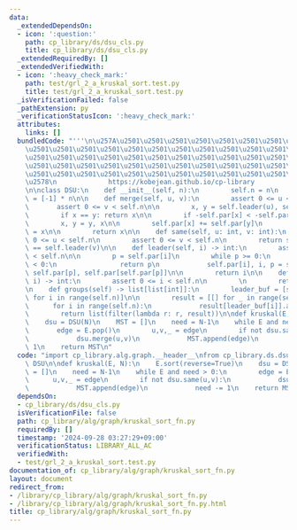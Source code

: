```yaml
---
data:
  _extendedDependsOn:
  - icon: ':question:'
    path: cp_library/ds/dsu_cls.py
    title: cp_library/ds/dsu_cls.py
  _extendedRequiredBy: []
  _extendedVerifiedWith:
  - icon: ':heavy_check_mark:'
    path: test/grl_2_a_kruskal_sort.test.py
    title: test/grl_2_a_kruskal_sort.test.py
  _isVerificationFailed: false
  _pathExtension: py
  _verificationStatusIcon: ':heavy_check_mark:'
  attributes:
    links: []
  bundledCode: "'''\n\u257A\u2501\u2501\u2501\u2501\u2501\u2501\u2501\u2501\u2501\u2501\
    \u2501\u2501\u2501\u2501\u2501\u2501\u2501\u2501\u2501\u2501\u2501\u2501\u2501\
    \u2501\u2501\u2501\u2501\u2501\u2501\u2501\u2501\u2501\u2501\u2501\u2501\u2501\
    \u2501\u2501\u2501\u2501\u2501\u2501\u2501\u2501\u2501\u2501\u2501\u2501\u2501\
    \u2501\u2501\u2501\u2501\u2501\u2501\u2501\u2501\u2501\u2501\u2501\u2501\u2501\
    \u2578\n             https://kobejean.github.io/cp-library               \n'''\n\
    \n\nclass DSU:\n    def __init__(self, n):\n        self.n = n\n        self.par\
    \ = [-1] * n\n\n    def merge(self, u, v):\n        assert 0 <= u < self.n\n \
    \       assert 0 <= v < self.n\n\n        x, y = self.leader(u), self.leader(v)\n\
    \        if x == y: return x\n\n        if -self.par[x] < -self.par[y]:\n    \
    \        x, y = y, x\n\n        self.par[x] += self.par[y]\n        self.par[y]\
    \ = x\n\n        return x\n\n    def same(self, u: int, v: int):\n        assert\
    \ 0 <= u < self.n\n        assert 0 <= v < self.n\n        return self.leader(u)\
    \ == self.leader(v)\n\n    def leader(self, i) -> int:\n        assert 0 <= i\
    \ < self.n\n\n        p = self.par[i]\n        while p >= 0:\n            if self.par[p]\
    \ < 0:\n                return p\n            self.par[i], i, p = self.par[p],\
    \ self.par[p], self.par[self.par[p]]\n\n        return i\n\n    def size(self,\
    \ i) -> int:\n        assert 0 <= i < self.n\n        \n        return -self.par[self.leader(i)]\n\
    \n    def groups(self) -> list[list[int]]:\n        leader_buf = [self.leader(i)\
    \ for i in range(self.n)]\n\n        result = [[] for _ in range(self.n)]\n  \
    \      for i in range(self.n):\n            result[leader_buf[i]].append(i)\n\n\
    \        return list(filter(lambda r: r, result))\n\ndef kruskal(E, N):\n    E.sort(reverse=True)\n\
    \    dsu = DSU(N)\n    MST = []\n    need = N-1\n    while E and need > 0:\n \
    \       edge = E.pop()\n        u,v,_ = edge\n        if not dsu.same(u,v):\n\
    \            dsu.merge(u,v)\n            MST.append(edge)\n            need -=\
    \ 1\n    return MST\n"
  code: "import cp_library.alg.graph.__header__\nfrom cp_library.ds.dsu_cls import\
    \ DSU\n\ndef kruskal(E, N):\n    E.sort(reverse=True)\n    dsu = DSU(N)\n    MST\
    \ = []\n    need = N-1\n    while E and need > 0:\n        edge = E.pop()\n  \
    \      u,v,_ = edge\n        if not dsu.same(u,v):\n            dsu.merge(u,v)\n\
    \            MST.append(edge)\n            need -= 1\n    return MST"
  dependsOn:
  - cp_library/ds/dsu_cls.py
  isVerificationFile: false
  path: cp_library/alg/graph/kruskal_sort_fn.py
  requiredBy: []
  timestamp: '2024-09-28 03:27:29+09:00'
  verificationStatus: LIBRARY_ALL_AC
  verifiedWith:
  - test/grl_2_a_kruskal_sort.test.py
documentation_of: cp_library/alg/graph/kruskal_sort_fn.py
layout: document
redirect_from:
- /library/cp_library/alg/graph/kruskal_sort_fn.py
- /library/cp_library/alg/graph/kruskal_sort_fn.py.html
title: cp_library/alg/graph/kruskal_sort_fn.py
---
```

